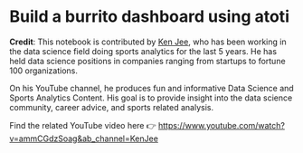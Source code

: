 # Build a burrito dashboard using atoti

**Credit**: This notebook is contributed by [Ken Jee](https://www.youtube.com/c/KenJee1), who has been working in the data science field doing sports analytics for the last 5 years. He has held data science positions in companies ranging from startups to fortune 100 organizations.

On his YouTube channel, he produces fun and informative Data Science and Sports Analytics Content. His goal is to provide insight into the data science community, career advice, and sports related analysis.

Find the related YouTube video here 👉 https://www.youtube.com/watch?v=ammCGdzSoag&ab_channel=KenJee


